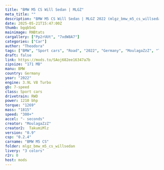 ```yaml
---
title: "BMW M5 CS Will Sedan | MLGZ"
meta_title: ""
description: "BMW M5 CS Will Sedan | MLGZ 2022 (mlgz_bmw_m5_cs_willsedan) by MoulagaZzZ x TakumiMlz"
date: 2025-05-21T15:47:00Z
thumb: bgqb5nG
mainimage: RNBtats
cargallery: ["Pp2rUUt", "7xdW8A7"]
categories: ["Car"]
author: "Theodora"
tags: ["BMW", "Sport cars", "Road", "2022", "Germany", "MoulagaZzZ", "TakumiMlz"]
draft: false
link: https://mods.to/SAoj682ee16347a7b
zipsize: "171 MB"
manu: BMW
country: Germany
year: "2022"
engine: 3.9L V8 Turbo
gb: 7-speed
class: Sport cars
drivetrain: RWD
power: 1210 bhp 
torque: "1269"
mass: "1815"
speed: "300+"
accel: "- seconds"
creator: "MoulagaZzZ"
creator2:  TakumiMlz
version: "0.9"
csp: "0.2.4"
carname: "BMW M5 CS"
folder: mlgz_bmw_m5_cs_willsedan
livery: "3 colors"
r2r: 0
host: mods
---
```

